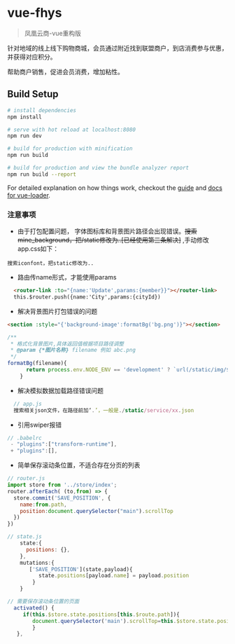 # vue-fhys

> 凤凰云商-vue重构版

针对地域的线上线下购物商城，会员通过附近找到联盟商户，到店消费参与优惠，并获得对应积分。

帮助商户销售，促进会员消费，增加粘性。

## Build Setup

``` bash
# install dependencies
npm install

# serve with hot reload at localhost:8080
npm run dev

# build for production with minification
npm run build

# build for production and view the bundle analyzer report
npm run build --report
```

For detailed explanation on how things work, checkout the [guide](http://vuejs-templates.github.io/webpack/) and [docs for vue-loader](http://vuejs.github.io/vue-loader).

### 注意事项

- 由于打包配置问题， 字体图标库和背景图片路径会出现错误。~~搜索mine_background，把/static修改为..[已经使用第三条解决]~~ ,手动修改app.css如下：
```
搜索iconfont，把static修改为..
```
- 路由传name形式，才能使用params
```html
  <router-link :to="{name:'Update',params:{member}}"></router-link>
  this.$router.push({name:'City',params:{cityId})
```

- 解决背景图片打包错误的问题

```html
<section :style="{'background-image':formatBg('bg.png')}"></section>
```

```javascript
/**
 * 格式化背景图片,具体返回值根据项目路径调整
 * @param {*图片名称} filename 例如 abc.png
 */
formatBg(filename){
      return process.env.NODE_ENV == 'development' ? `url(/static/img/${filename})` : `url(./static/img/${filename})`
    }
```
- 解决模拟数据加载路径错误问题
```javascript
  // app.js
  搜索相关json文件，在路径前加‘.’，一般是./static/service/xx.json
```
- 引用swiper报错
```javascript
// .babelrc
 - "plugins":["transform-runtime"],
 + "plugins":[],
```

- 简单保存滚动条位置，不适合存在分页的列表

```javascript
// router.js
import store from '../store/index';
router.afterEach( (to,from) => {
  store.commit('SAVE_POSITION', {
    name:from.path,
    position:document.querySelector("main").scrollTop
  })
})

// state.js
	state:{
      positions: {},
    },
    mutations:{
       ['SAVE_POSITION'](state,payload){
     	  state.positions[payload.name] = payload.position
  		}
    }

// 需要保存滚动条位置的页面
  activated() {
     if(this.$store.state.positions[this.$route.path]){
        document.querySelector('main').scrollTop=this.$store.state.positions[this.$route.path]
        }
   },

```


